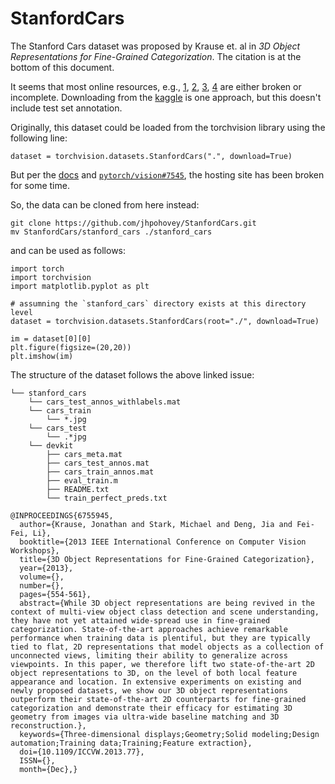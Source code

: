 # StanfordCars

The Stanford Cars dataset was proposed by Krause et. al in *3D Object Representations for Fine-Grained Categorization*. The citation is at the bottom of this document. 

It seems that most online resources, e.g., [1](https://github.com/sigopt/stanford-car-classification), [2](https://github.com/cyizhuo/Stanford-Cars-dataset), [3](https://github.com/nguyentruonglau/stanford-cars), [4](https://github.com/kimx3314/Stanford-Cars-Dataset-Vehicle-Recognition/tree/master) are either broken or incomplete. Downloading from the [kaggle](https://www.kaggle.com/datasets/jessicali9530/stanford-cars-dataset) is one approach, but this doesn't include test set annotation. 

Originally, this dataset could be loaded from the torchvision library using the following line:
```
dataset = torchvision.datasets.StanfordCars(".", download=True)
```

But per the [docs](https://pytorch.org/vision/main/generated/torchvision.datasets.StanfordCars.html) and [`pytorch/vision#7545`](https://github.com/pytorch/vision/issues/7545), the hosting site has been broken for some time.

So, the data can be cloned from here instead:
```
git clone https://github.com/jhpohovey/StanfordCars.git
mv StanfordCars/stanford_cars ./stanford_cars
```
and can be used as follows:
```
import torch
import torchvision
import matplotlib.pyplot as plt

# assumning the `stanford_cars` directory exists at this directory level
dataset = torchvision.datasets.StanfordCars(root="./", download=True)

im = dataset[0][0]
plt.figure(figsize=(20,20))
plt.imshow(im)
```

The structure of the dataset follows the above linked issue:
```
└── stanford_cars
    └── cars_test_annos_withlabels.mat
    └── cars_train
        └── *.jpg
    └── cars_test
        └── .*jpg
    └── devkit
        ├── cars_meta.mat
        ├── cars_test_annos.mat
        ├── cars_train_annos.mat
        ├── eval_train.m
        ├── README.txt
        └── train_perfect_preds.txt
```

```
@INPROCEEDINGS{6755945,
  author={Krause, Jonathan and Stark, Michael and Deng, Jia and Fei-Fei, Li},
  booktitle={2013 IEEE International Conference on Computer Vision Workshops}, 
  title={3D Object Representations for Fine-Grained Categorization}, 
  year={2013},
  volume={},
  number={},
  pages={554-561},
  abstract={While 3D object representations are being revived in the context of multi-view object class detection and scene understanding, they have not yet attained wide-spread use in fine-grained categorization. State-of-the-art approaches achieve remarkable performance when training data is plentiful, but they are typically tied to flat, 2D representations that model objects as a collection of unconnected views, limiting their ability to generalize across viewpoints. In this paper, we therefore lift two state-of-the-art 2D object representations to 3D, on the level of both local feature appearance and location. In extensive experiments on existing and newly proposed datasets, we show our 3D object representations outperform their state-of-the-art 2D counterparts for fine-grained categorization and demonstrate their efficacy for estimating 3D geometry from images via ultra-wide baseline matching and 3D reconstruction.},
  keywords={Three-dimensional displays;Geometry;Solid modeling;Design automation;Training data;Training;Feature extraction},
  doi={10.1109/ICCVW.2013.77},
  ISSN={},
  month={Dec},}
```

